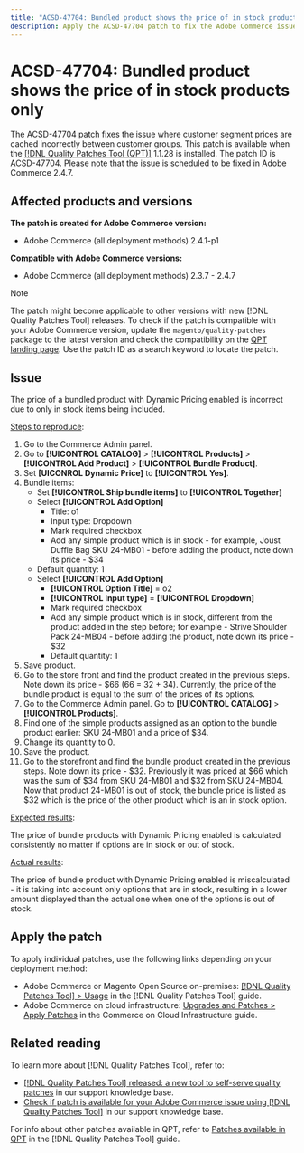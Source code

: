 ```yaml
---
title: "ACSD-47704: Bundled product shows the price of in stock products only"
description: Apply the ACSD-47704 patch to fix the Adobe Commerce issue where a bundled product shows the price of in stock products only.
---
```

# ACSD-47704: Bundled product shows the price of in stock products only

The ACSD-47704 patch fixes the issue where customer segment prices are cached incorrectly between customer groups. This patch is available when the [[!DNL Quality Patches Tool (QPT)]](/help/announcements/adobe-commerce-announcements/magento-quality-patches-released-new-tool-to-self-serve-quality-patches.md) 1.1.28 is installed. The patch ID is ACSD-47704. Please note that the issue is scheduled to be fixed in Adobe Commerce 2.4.7.

## Affected products and versions

**The patch is created for Adobe Commerce version:**

* Adobe Commerce (all deployment methods) 2.4.1-p1

**Compatible with Adobe Commerce versions:**

* Adobe Commerce (all deployment methods) 2.3.7 - 2.4.7

>[!NOTE]
>
>The patch might become applicable to other versions with new [!DNL Quality Patches Tool] releases. To check if the patch is compatible with your Adobe Commerce version, update the `magento/quality-patches` package to the latest version and check the compatibility on the [QPT landing page](https://experienceleague.adobe.com/tools/commerce-quality-patches/index.html). Use the patch ID as a search keyword to locate the patch.

## Issue

The price of a bundled product with Dynamic Pricing enabled is incorrect due to only in stock items being included.

<u>Steps to reproduce</u>:

1. Go to the Commerce Admin panel.
1. Go to **[!UICONTROL CATALOG]** > **[!UICONTROL Products]** > **[!UICONTROL Add Product]** > **[!UICONTROL Bundle Product]**.
1. Set **[UICONROL Dynamic Price]** to **[!UICONTROL Yes]**.
1. Bundle items:
   * Set **[!UICONTROL Ship bundle items]** to **[!UICONTROL Together]**
   * Select **[!UICONTROL Add Option]**
      * Title: o1
      * Input type: Dropdown
     * Mark required checkbox
     * Add any simple product which is in stock - for example, Joust Duffle Bag SKU 24-MB01 - before adding the product, note down its price - $34
    * Default quantity: 1
   *  Select **[!UICONTROL Add Option]**
      * **[!UICONTROL Option Title]** = o2
      * **[!UICONTROL Input type]** = **[!UICONTROL Dropdown]**
      * Mark required checkbox
      * Add any simple product which is in stock, different from the product added in the step before; for example - Strive Shoulder Pack 24-MB04 - before adding the product, note down its price - $32
      * Default quantity: 1
1. Save product.
1. Go to the store front and find the product created in the previous steps. 
Note down its price - $66
(66 = 32 + 34). 
Currently, the price of the bundle product is equal to the sum of the prices of its options.
1. Go to the Commerce Admin panel. Go to **[!UICONTROL CATALOG]** > **[!UICONTROL Products]**.
1. Find one of the simple products assigned as an option to the bundle product earlier:
SKU 24-MB01 and a price of $34.
1. Change its quantity to 0.
1. Save the product.
1. Go to the storefront and find the bundle product created in the previous steps. Note down its price - $32. Previously it was priced at $66 which was the sum of $34 from SKU 24-MB01 and $32 from SKU 24-MB04. Now that product 24-MB01 is out of stock, the bundle price is listed as $32 which is the price of the other product which is an in stock option.

<u>Expected results</u>:

The price of bundle products with Dynamic Pricing enabled is calculated consistently no matter if options are in stock or out of stock.

<u>Actual results</u>:

The price of bundle product with Dynamic Pricing enabled is miscalculated - it is taking into account only options that are in stock, resulting in a lower amount displayed than the actual one when one of the options is out of stock.

## Apply the patch

To apply individual patches, use the following links depending on your deployment method:

* Adobe Commerce or Magento Open Source on-premises: [[!DNL Quality Patches Tool] > Usage](https://experienceleague.adobe.com/docs/commerce-operations/tools/quality-patches-tool/usage.html) in the [!DNL Quality Patches Tool] guide.
* Adobe Commerce on cloud infrastructure: [Upgrades and Patches > Apply Patches](https://experienceleague.adobe.com/docs/commerce-cloud-service/user-guide/develop/upgrade/apply-patches.html) in the Commerce on Cloud Infrastructure guide.

## Related reading

To learn more about [!DNL Quality Patches Tool], refer to:

* [[!DNL Quality Patches Tool] released: a new tool to self-serve quality patches](/help/announcements/adobe-commerce-announcements/magento-quality-patches-released-new-tool-to-self-serve-quality-patches.md) in our support knowledge base.
* [Check if patch is available for your Adobe Commerce issue using [!DNL Quality Patches Tool]](/help/support-tools/patches-available-in-qpt-tool/check-patch-for-magento-issue-with-magento-quality-patches.md) in our support knowledge base.

For info about other patches available in QPT, refer to [Patches available in QPT](https://experienceleague.adobe.com/tools/commerce-quality-patches/index.html) in the [!DNL Quality Patches Tool] guide.
